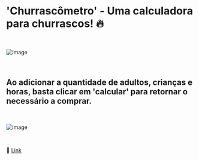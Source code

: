 # 'Churrascômetro' - Uma calculadora para churrascos! 🔥

<br>

![image](https://user-images.githubusercontent.com/109248116/222933301-9093e95d-c5c1-4eec-a315-2ab5b9d51583.png)

<br>

## Ao adicionar a quantidade de adultos, crianças e horas, basta clicar em 'calcular' para retornar o necessário a comprar.

<br>

![image](https://user-images.githubusercontent.com/109248116/222933333-eb97512d-1665-467c-b549-54eb09176432.png)

<br>

🔗 [Link](https://gabrielzolk.github.io/churrascometro-barbecue-meter/)

